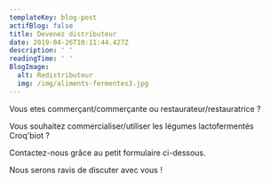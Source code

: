 ```yaml
---
templateKey: blog-post
actifBlog: false
title: Devenez distributeur
date: 2019-04-26T10:11:44.427Z
description: ' '
readingTime: ' '
BlogImage:
  alt: Redistributeur
  img: /img/aliments-fermentes3.jpg
---
```

Vous etes commerçant/commerçante ou restaurateur/restauratrice ?

Vous souhaitez commercialiser/utiliser les légumes lactofermentés Croq'biot ?



Contactez-nous grâce au petit formulaire ci-dessous.

Nous serons ravis de discuter avec vous !
